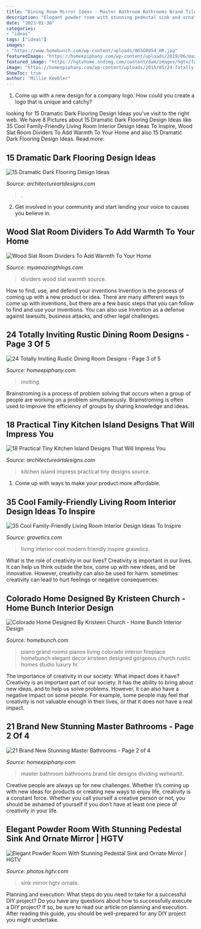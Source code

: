 ```yaml
---
title: "Dining Room Mirror Ideas - Master Bathroom Bathrooms Brand Tile Designs Dividing Weheartit"
description: "Elegant powder room with stunning pedestal sink and ornate mirror"
date: "2023-01-30"
categories:
- "ideas"
tags: ["ideas"]
images:
- "https://www.homebunch.com/wp-content/uploads/065G0054_HR.jpg"
featuredImage: "https://homeepiphany.com/wp-content/uploads/2019/06/master-bathroom-pictures_10.jpg"
featured_image: "https://hgtvhome.sndimg.com/content/dam/images/hgtv/fullset/2011/4/28/0/DP_Lauren-Jacobsen-blue-beige-traditional-bathroom_s3x4.jpg.rend.hgtvcom.616.822.suffix/1400958733453.jpeg"
image: "https://homeepiphany.com/wp-content/uploads/2015/05/24-Totally-Inviting-Rustic-Dining-Room-Designs-13.jpg"
ShowToc: true
author: "Millie Keebler"
---
```



1. Come up with a new design for a company logo. How could you create a logo that is unique and catchy?

	

		
looking for 15 Dramatic Dark Flooring Design Ideas you've visit to the right web. We have 8 Pictures about 15 Dramatic Dark Flooring Design Ideas like 35 Cool Family-Friendly Living Room Interior Design Ideas To Inspire, Wood Slat Room Dividers To Add Warmth To Your Home and also 15 Dramatic Dark Flooring Design Ideas. Read more:
		
    
## 15 Dramatic Dark Flooring Design Ideas

<img loading=lazy src="https://www.architectureartdesigns.com/wp-content/uploads/2015/03/141-1024x682.jpg" onerror="this.onerror=null;this.src='https://tse1.mm.bing.net/th?id=OIP.utPgSFx_97c3IAFpYt37SgHaE7&amp;pid=15.1';" alt="15 Dramatic Dark Flooring Design Ideas">

_Source: architectureartdesigns.com_

>. 

	

2. Get involved in your community and start lending your voice to causes you believe in.

    
## Wood Slat Room Dividers To Add Warmth To Your Home

<img loading=lazy src="https://myamazingthings.com/wp-content/uploads/2017/01/Vivienda-Ciudad-de-las-Artes-768x1024.jpg" onerror="this.onerror=null;this.src='https://tse1.mm.bing.net/th?id=OIP.vc9Zzauld529bwmYWsZIXgHaJ4&amp;pid=15.1';" alt="Wood Slat Room Dividers To Add Warmth To Your Home">

_Source: myamazingthings.com_

>dividers wood slat warmth source. 

	

How to find, use, and defend your inventions
Invention is the process of coming up with a new product or idea. There are many different ways to come up with inventions, but there are a few basic steps that you can follow to find and use your inventions. You can also use Invention as a defense against lawsuits, business attacks, and other legal challenges.

    
## 24 Totally Inviting Rustic Dining Room Designs - Page 3 Of 5

<img loading=lazy src="https://homeepiphany.com/wp-content/uploads/2015/05/24-Totally-Inviting-Rustic-Dining-Room-Designs-13.jpg" onerror="this.onerror=null;this.src='https://tse2.mm.bing.net/th?id=OIP.rSOVCy0j61cl2QHOTZ0ljgHaLH&amp;pid=15.1';" alt="24 Totally Inviting Rustic Dining Room Designs - Page 3 of 5">

_Source: homeepiphany.com_

>inviting. 

	

Brainstroming is a process of problem solving that occurs when a group of people are working on a problem simultaneously. Brainstroming is often used to improve the efficiency of groups by sharing knowledge and ideas.

    
## 18 Practical Tiny Kitchen Island Designs That Will Impress You

<img loading=lazy src="https://www.architectureartdesigns.com/wp-content/uploads/2016/09/3-34.jpg" onerror="this.onerror=null;this.src='https://tse1.mm.bing.net/th?id=OIP.TvO7G7HM7SjVt72HP3_RrgAAAA&amp;pid=15.1';" alt="18 Practical Tiny Kitchen Island Designs That Will Impress You">

_Source: architectureartdesigns.com_

>kitchen island impress practical tiny designs source. 

	

1. Come up with ways to make your product more affordable.

    
## 35 Cool Family-Friendly Living Room Interior Design Ideas To Inspire

<img loading=lazy src="http://www.gravetics.com/wp-content/uploads/2016/11/Modern-living-room-ideas.jpg" onerror="this.onerror=null;this.src='https://tse4.mm.bing.net/th?id=OIP.1guBzI1aHKvMxA0QCH5GzQHaLE&amp;pid=15.1';" alt="35 Cool Family-Friendly Living Room Interior Design Ideas To Inspire">

_Source: gravetics.com_

>living interior cool modern friendly inspire gravetics. 

	

What is the role of creativity in our lives?
Creativity is important in our lives. It can help us think outside the box, come up with new ideas, and be innovative. However, creativity can also be used for harm. sometimes creativity can lead to hurt feelings or negative consequences.

    
## Colorado Home Designed By Kristeen Church - Home Bunch Interior Design

<img loading=lazy src="https://www.homebunch.com/wp-content/uploads/065G0054_HR.jpg" onerror="this.onerror=null;this.src='https://tse1.mm.bing.net/th?id=OIP.scPFhiEqiE6Assnsnqt8tgHaLF&amp;pid=15.1';" alt="Colorado Home Designed By Kristeen Church - Home Bunch Interior Design">

_Source: homebunch.com_

>piano grand rooms pianos living colorado interior fireplace homebunch elegant decor kristeen designed gorgeous church rustic homes studio luxury hr. 

	

The importance of creativity in our society: What impact does it have?
Creativity is an important part of our society. It has the ability to bring about new ideas, and to help us solve problems. However, it can also have a negative impact on some people. For example, some people may feel that creativity is not valuable enough in their lives, or that it does not have a real impact.

    
## 21 Brand New Stunning Master Bathrooms - Page 2 Of 4

<img loading=lazy src="https://homeepiphany.com/wp-content/uploads/2019/06/master-bathroom-pictures_10.jpg" onerror="this.onerror=null;this.src='https://tse1.mm.bing.net/th?id=OIP.J2LIuNQHuBVkk7CaZ23ZagHaLH&amp;pid=15.1';" alt="21 Brand New Stunning Master Bathrooms - Page 2 of 4">

_Source: homeepiphany.com_

>master bathroom bathrooms brand tile designs dividing weheartit. 

	

Creative people are always up for new challenges. Whether it’s coming up with new ideas for products or creating new ways to enjoy life, creativity is a constant force. Whether you call yourself a creative person or not, you should be ashamed of yourself if you don’t have at least one piece of creativity in your life.

    
## Elegant Powder Room With Stunning Pedestal Sink And Ornate Mirror | HGTV

<img loading=lazy src="https://hgtvhome.sndimg.com/content/dam/images/hgtv/fullset/2011/4/28/0/DP_Lauren-Jacobsen-blue-beige-traditional-bathroom_s3x4.jpg.rend.hgtvcom.616.822.suffix/1400958733453.jpeg" onerror="this.onerror=null;this.src='https://tse4.mm.bing.net/th?id=OIP.grQWeVBLqb7XBBfuhgihjQHaJ4&amp;pid=15.1';" alt="Elegant Powder Room With Stunning Pedestal Sink and Ornate Mirror | HGTV">

_Source: photos.hgtv.com_

>sink mirror hgtv ornate. 

	

Planning and execution: What steps do you need to take for a successful DIY project?
Do you have any questions about how to successfully execute a DIY project? If so, be sure to read our article on planning and execution. After reading this guide, you should be well-prepared for any DIY project you might undertake.

